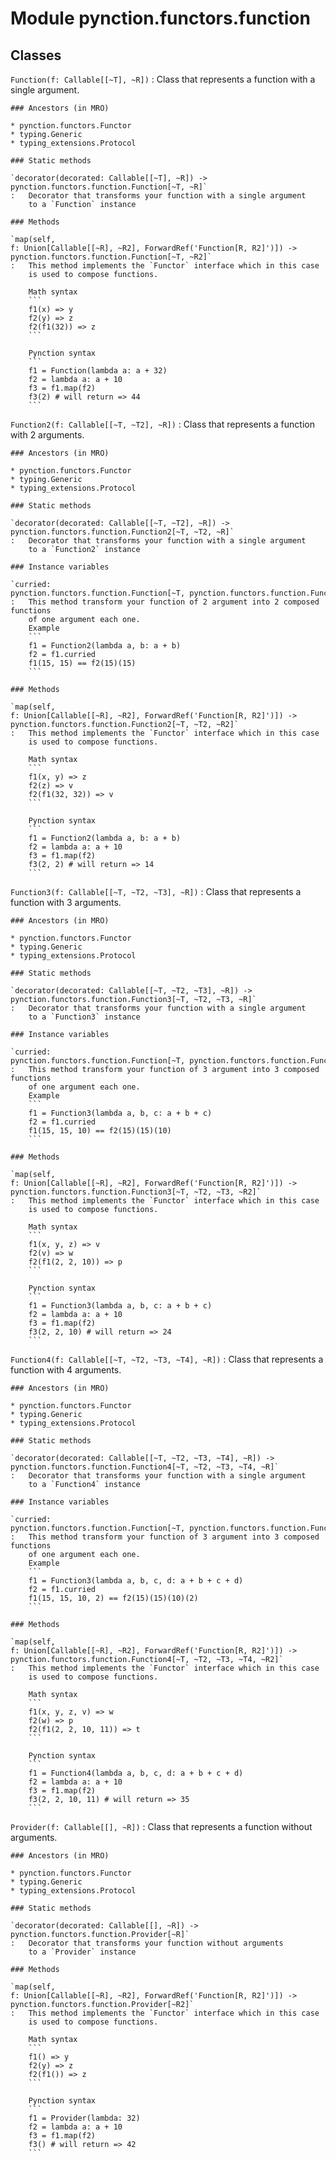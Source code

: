 Module pynction.functors.function
=================================

Classes
-------

`Function(f: Callable[[~T], ~R])`
:   Class that represents a function with a single argument.

    ### Ancestors (in MRO)

    * pynction.functors.Functor
    * typing.Generic
    * typing_extensions.Protocol

    ### Static methods

    `decorator(decorated: Callable[[~T], ~R]) ‑> pynction.functors.function.Function[~T, ~R]`
    :   Decorator that transforms your function with a single argument
        to a `Function` instance

    ### Methods

    `map(self, f: Union[Callable[[~R], ~R2], ForwardRef('Function[R, R2]')]) ‑> pynction.functors.function.Function[~T, ~R2]`
    :   This method implements the `Functor` interface which in this case
        is used to compose functions.

        Math syntax
        ```
        f1(x) => y
        f2(y) => z
        f2(f1(32)) => z
        ```

        Pynction syntax
        ```
        f1 = Function(lambda a: a + 32)
        f2 = lambda a: a + 10
        f3 = f1.map(f2)
        f3(2) # will return => 44
        ```

`Function2(f: Callable[[~T, ~T2], ~R])`
:   Class that represents a function with 2 arguments.

    ### Ancestors (in MRO)

    * pynction.functors.Functor
    * typing.Generic
    * typing_extensions.Protocol

    ### Static methods

    `decorator(decorated: Callable[[~T, ~T2], ~R]) ‑> pynction.functors.function.Function2[~T, ~T2, ~R]`
    :   Decorator that transforms your function with a single argument
        to a `Function2` instance

    ### Instance variables

    `curried: pynction.functors.function.Function[~T, pynction.functors.function.Function[~T2, ~R]]`
    :   This method transform your function of 2 argument into 2 composed functions
        of one argument each one.
        Example
        ```
        f1 = Function2(lambda a, b: a + b)
        f2 = f1.curried
        f1(15, 15) == f2(15)(15)
        ```

    ### Methods

    `map(self, f: Union[Callable[[~R], ~R2], ForwardRef('Function[R, R2]')]) ‑> pynction.functors.function.Function2[~T, ~T2, ~R2]`
    :   This method implements the `Functor` interface which in this case
        is used to compose functions.

        Math syntax
        ```
        f1(x, y) => z
        f2(z) => v
        f2(f1(32, 32)) => v
        ```

        Pynction syntax
        ```
        f1 = Function2(lambda a, b: a + b)
        f2 = lambda a: a + 10
        f3 = f1.map(f2)
        f3(2, 2) # will return => 14
        ```

`Function3(f: Callable[[~T, ~T2, ~T3], ~R])`
:   Class that represents a function with 3 arguments.

    ### Ancestors (in MRO)

    * pynction.functors.Functor
    * typing.Generic
    * typing_extensions.Protocol

    ### Static methods

    `decorator(decorated: Callable[[~T, ~T2, ~T3], ~R]) ‑> pynction.functors.function.Function3[~T, ~T2, ~T3, ~R]`
    :   Decorator that transforms your function with a single argument
        to a `Function3` instance

    ### Instance variables

    `curried: pynction.functors.function.Function[~T, pynction.functors.function.Function[~T2, pynction.functors.function.Function[~T3, ~R]]]`
    :   This method transform your function of 3 argument into 3 composed functions
        of one argument each one.
        Example
        ```
        f1 = Function3(lambda a, b, c: a + b + c)
        f2 = f1.curried
        f1(15, 15, 10) == f2(15)(15)(10)
        ```

    ### Methods

    `map(self, f: Union[Callable[[~R], ~R2], ForwardRef('Function[R, R2]')]) ‑> pynction.functors.function.Function3[~T, ~T2, ~T3, ~R2]`
    :   This method implements the `Functor` interface which in this case
        is used to compose functions.

        Math syntax
        ```
        f1(x, y, z) => v
        f2(v) => w
        f2(f1(2, 2, 10)) => p
        ```

        Pynction syntax
        ```
        f1 = Function3(lambda a, b, c: a + b + c)
        f2 = lambda a: a + 10
        f3 = f1.map(f2)
        f3(2, 2, 10) # will return => 24
        ```

`Function4(f: Callable[[~T, ~T2, ~T3, ~T4], ~R])`
:   Class that represents a function with 4 arguments.

    ### Ancestors (in MRO)

    * pynction.functors.Functor
    * typing.Generic
    * typing_extensions.Protocol

    ### Static methods

    `decorator(decorated: Callable[[~T, ~T2, ~T3, ~T4], ~R]) ‑> pynction.functors.function.Function4[~T, ~T2, ~T3, ~T4, ~R]`
    :   Decorator that transforms your function with a single argument
        to a `Function4` instance

    ### Instance variables

    `curried: pynction.functors.function.Function[~T, pynction.functors.function.Function[~T2, pynction.functors.function.Function[~T3, pynction.functors.function.Function[~T4, ~R]]]]`
    :   This method transform your function of 3 argument into 3 composed functions
        of one argument each one.
        Example
        ```
        f1 = Function3(lambda a, b, c, d: a + b + c + d)
        f2 = f1.curried
        f1(15, 15, 10, 2) == f2(15)(15)(10)(2)
        ```

    ### Methods

    `map(self, f: Union[Callable[[~R], ~R2], ForwardRef('Function[R, R2]')]) ‑> pynction.functors.function.Function4[~T, ~T2, ~T3, ~T4, ~R2]`
    :   This method implements the `Functor` interface which in this case
        is used to compose functions.

        Math syntax
        ```
        f1(x, y, z, v) => w
        f2(w) => p
        f2(f1(2, 2, 10, 11)) => t
        ```

        Pynction syntax
        ```
        f1 = Function4(lambda a, b, c, d: a + b + c + d)
        f2 = lambda a: a + 10
        f3 = f1.map(f2)
        f3(2, 2, 10, 11) # will return => 35
        ```

`Provider(f: Callable[[], ~R])`
:   Class that represents a function without arguments.

    ### Ancestors (in MRO)

    * pynction.functors.Functor
    * typing.Generic
    * typing_extensions.Protocol

    ### Static methods

    `decorator(decorated: Callable[[], ~R]) ‑> pynction.functors.function.Provider[~R]`
    :   Decorator that transforms your function without arguments
        to a `Provider` instance

    ### Methods

    `map(self, f: Union[Callable[[~R], ~R2], ForwardRef('Function[R, R2]')]) ‑> pynction.functors.function.Provider[~R2]`
    :   This method implements the `Functor` interface which in this case
        is used to compose functions.

        Math syntax
        ```
        f1() => y
        f2(y) => z
        f2(f1()) => z
        ```

        Pynction syntax
        ```
        f1 = Provider(lambda: 32)
        f2 = lambda a: a + 10
        f3 = f1.map(f2)
        f3() # will return => 42
        ```
